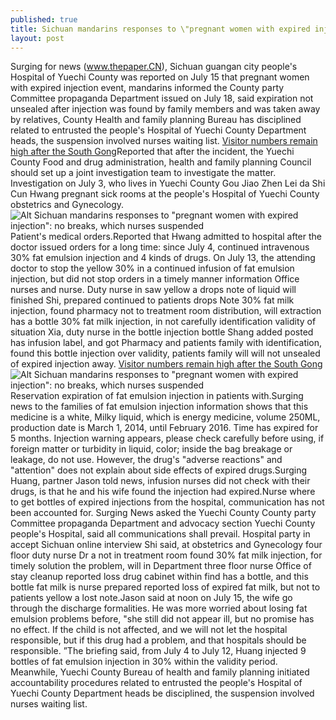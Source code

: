 ```yaml
---
published: true
title: Sichuan mandarins responses to \"pregnant women with expired injection\": no breaks, which nurses suspended
layout: post
---
```

Surging for news (www.thepaper.CN), Sichuan guangan city people\'s Hospital of Yuechi County was reported on July 15 that pregnant women with expired injection event, mandarins informed the County party Committee propaganda Department issued on July 18, said expiration not unsealed after injection was found by family members and was taken away by relatives, County Health and family planning Bureau has disciplined related to entrusted the people\'s Hospital of Yuechi County Department heads, the suspension involved nurses waiting list. [Visitor numbers remain high after the South Gong](http://eastbuzz.blogspot.com/2016/04/visitor-numbers-remain-high-after-south.html)Reported that after the incident, the Yuechi County Food and drug administration, health and family planning Council should set up a joint investigation team to investigate the matter. Investigation on July 3, who lives in Yuechi County Gou Jiao Zhen Lei da Shi Cun Hwang pregnant sick rooms at the people\'s Hospital of Yuechi County obstetrics and Gynecology.![Alt Sichuan mandarins responses to \"pregnant women with expired injection\": no breaks, which nurses suspended](https://c1.staticflickr.com/9/8624/28386510875_71cf613f0a_z.jpg)Patient\'s medical orders.Reported that Hwang admitted to hospital after the doctor issued orders for a long time: since July 4, continued intravenous 30% fat emulsion injection and 4 kinds of drugs. On July 13, the attending doctor to stop the yellow 30% in a continued infusion of fat emulsion injection, but did not stop orders in a timely manner information Office nurses and nurse. Duty nurse in saw yellow a drops note of liquid will finished Shi, prepared continued to patients drops Note 30% fat milk injection, found pharmacy not to treatment room distribution, will extraction has a bottle 30% fat milk injection, in not carefully identification validity of situation Xia, duty nurse in the bottle injection bottle Shang added posted has infusion label, and got Pharmacy and patients family with identification, found this bottle injection over validity, patients family will will not unsealed of expired injection away. [Visitor numbers remain high after the South Gong](http://eastbuzz.blogspot.com/2016/04/visitor-numbers-remain-high-after-south.html)![Alt Sichuan mandarins responses to \"pregnant women with expired injection\": no breaks, which nurses suspended](https://c2.staticflickr.com/8/7738/28307756941_d376795cba_b.jpg)Reservation expiration of fat emulsion injection in patients with.Surging news to the families of fat emulsion injection information shows that this medicine is a white, Milky liquid, which is energy medicine, volume 250ML, production date is March 1, 2014, until February 2016. Time has expired for 5 months. Injection warning appears, please check carefully before using, if foreign matter or turbidity in liquid, color; inside the bag breakage or leakage, do not use. However, the drug\'s \"adverse reactions\" and \"attention\" does not explain about side effects of expired drugs.Surging Huang, partner Jason told news, infusion nurses did not check with their drugs, is that he and his wife found the injection had expired.Nurse where to get bottles of expired injections from the hospital, communication has not been accounted for. Surging News asked the Yuechi County County party Committee propaganda Department and advocacy section Yuechi County people\'s Hospital, said all communications shall prevail. Hospital party in accept Sichuan online interview Shi said, at obstetrics and Gynecology four floor duty nurse Dr a not in treatment room found 30% fat milk injection, for timely solution the problem, will in Department three floor nurse Office of stay cleanup reported loss drug cabinet within find has a bottle, and this bottle fat milk is nurse prepared reported loss of expired fat milk, but not to patients yellow a lost note.Jason said at noon on July 15, the wife go through the discharge formalities. He was more worried about losing fat emulsion problems before, \"she still did not appear ill, but no promise has no effect. If the child is not affected, and we will not let the hospital responsible, but if this drug had a problem, and that hospitals should be responsible. ”The briefing said, from July 4 to July 12, Huang injected 9 bottles of fat emulsion injection in 30% within the validity period. Meanwhile, Yuechi County Bureau of health and family planning initiated accountability procedures related to entrusted the people\'s Hospital of Yuechi County Department heads be disciplined, the suspension involved nurses waiting list.
